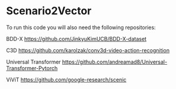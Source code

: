 # Scenario2Vector

To run this code you will also need the following repositories:

BDD-X
https://github.com/JinkyuKimUCB/BDD-X-dataset

C3D
https://github.com/karolzak/conv3d-video-action-recognition

Universal Transformer
https://github.com/andreamad8/Universal-Transformer-Pytorch

ViViT
https://github.com/google-research/scenic

